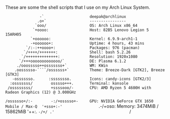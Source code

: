 These are some the shell scripts that I use on my Arch Linux System.

                   -`                    deepak@archlinux 
                  .o+`                   ---------------- 
                 `ooo/                   OS: Arch Linux x86_64 
                `+oooo:                  Host: 82B5 Lenovo Legion 5 15ARH05 
               `+oooooo:                 Kernel: 6.9.9-arch1-1 
               -+oooooo+:                Uptime: 4 hours, 43 mins 
             `/:-:++oooo+:               Packages: 976 (pacman) 
            `/++++/+++++++:              Shell: bash 5.2.26 
           `/++++++++++++++:             Resolution: 1920x1080 
          `/+++ooooooooooooo/`           DE: Plasma 6.1.2 
         ./ooosssso++osssssso+`          WM: KWin 
        .oossssso-````/ossssss+`         Theme: Breeze-Dark [GTK2], Breeze [GTK3] 
       -osssssso.      :ssssssso.        Icons: candy-icons [GTK2/3] 
      :osssssss/        osssso+++.       Terminal: konsole 
     /ossssssss/        +ssssooo/-       CPU: AMD Ryzen 5 4600H with Radeon Graphics (12) @ 3.000GHz 
   `/ossssso+/:-        -:/+osssso+-     GPU: NVIDIA GeForce GTX 1650 Mobile / Max-Q 
  '+sso+:-'                `.-/+oso:    Memory: 3474MiB / 15862MiB 
 '++:.                           `-/+/
 .'                                 `/                           
                                                                 
